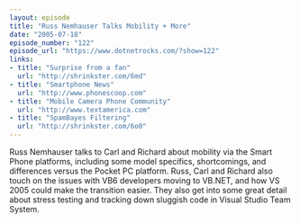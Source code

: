```yaml
---
layout: episode
title: "Russ Nemhauser Talks Mobility + More"
date: "2005-07-18"
episode_number: "122"
episode_url: "https://www.dotnetrocks.com/?show=122"
links:
- title: "Surprise from a fan"
  url: "http://shrinkster.com/6md"
- title: "Smartphone News"
  url: "http://www.phonescoop.com"
- title: "Mobile Camera Phone Community"
  url: "http://www.textamerica.com"
- title: "SpamBayes Filtering"
  url: "http://shrinkster.com/6o0"
---
```


Russ Nemhauser talks to Carl and Richard about mobility via the Smart Phone platforms, including some model specifics, shortcomings, and differences versus the Pocket PC platform.  Russ, Carl and Richard also touch on the issues with VB6 developers moving to VB.NET, and how VS 2005 could make the transition easier.  They also get into some great detail about stress testing and tracking down sluggish code in Visual Studio Team System.
